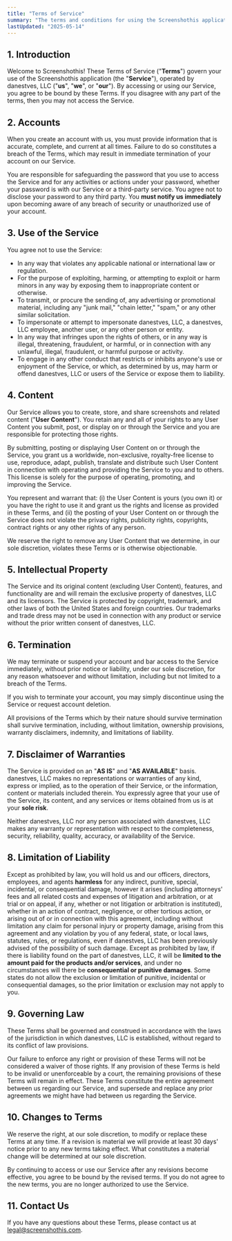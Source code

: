 ```yaml
---
title: "Terms of Service"
summary: "The terms and conditions for using the Screenshothis application."
lastUpdated: "2025-05-14"
---
```


## 1. Introduction

Welcome to Screenshothis! These Terms of Service ("**Terms**") govern your use of the Screenshothis application (the "**Service**"), operated by danestves, LLC ("**us**", "**we**", or "**our**"). By accessing or using our Service, you agree to be bound by these Terms. If you disagree with any part of the terms, then you may not access the Service.

## 2. Accounts

When you create an account with us, you must provide information that is accurate, complete, and current at all times. Failure to do so constitutes a breach of the Terms, which may result in immediate termination of your account on our Service.

You are responsible for safeguarding the password that you use to access the Service and for any activities or actions under your password, whether your password is with our Service or a third-party service.
You agree not to disclose your password to any third party. You **must notify us immediately** upon becoming aware of any breach of security or unauthorized use of your account.

## 3. Use of the Service

You agree not to use the Service:

- In any way that violates any applicable national or international law or regulation.
- For the purpose of exploiting, harming, or attempting to exploit or harm minors in any way by exposing them to inappropriate content or otherwise.
- To transmit, or procure the sending of, any advertising or promotional material, including any "junk mail," "chain letter," "spam," or any other similar solicitation.
- To impersonate or attempt to impersonate danestves, LLC, a danestves, LLC employee, another user, or any other person or entity.
- In any way that infringes upon the rights of others, or in any way is illegal, threatening, fraudulent, or harmful, or in connection with any unlawful, illegal, fraudulent, or harmful purpose or activity.
- To engage in any other conduct that restricts or inhibits anyone's use or enjoyment of the Service, or which, as determined by us, may harm or offend danestves, LLC or users of the Service or expose them to liability.

## 4. Content

Our Service allows you to create, store, and share screenshots and related content ("**User Content**"). You retain any and all of your rights to any User Content you submit, post, or display on or through the Service and you are responsible for protecting those rights.

By submitting, posting or displaying User Content on or through the Service, you grant us a worldwide, non-exclusive, royalty-free license to use, reproduce, adapt, publish, translate and distribute such User Content in connection with operating and providing the Service to you and to others. This license is solely for the purpose of operating, promoting, and improving the Service.

You represent and warrant that: (i) the User Content is yours (you own it) or you have the right to use it and grant us the rights and license as provided in these Terms, and (ii) the posting of your User Content on or through the Service does not violate the privacy rights, publicity rights, copyrights, contract rights or any other rights of any person.

We reserve the right to remove any User Content that we determine, in our sole discretion, violates these Terms or is otherwise objectionable.

## 5. Intellectual Property

The Service and its original content (excluding User Content), features, and functionality are and will remain the exclusive property of danestves, LLC and its licensors. The Service is protected by copyright, trademark, and other laws of both the United States and foreign countries. Our trademarks and trade dress may not be used in connection with any product or service without the prior written consent of danestves, LLC.

## 6. Termination

We may terminate or suspend your account and bar access to the Service immediately, without prior notice or liability, under our sole discretion, for any reason whatsoever and without limitation, including but not limited to a breach of the Terms.

If you wish to terminate your account, you may simply discontinue using the Service or request account deletion.

All provisions of the Terms which by their nature should survive termination shall survive termination, including, without limitation, ownership provisions, warranty disclaimers, indemnity, and limitations of liability.

## 7. Disclaimer of Warranties

The Service is provided on an "**AS IS**" and "**AS AVAILABLE**" basis. danestves, LLC makes no representations or warranties of any kind, express or implied, as to the operation of their Service, or the information, content or materials included therein. You expressly agree that your use of the Service, its content, and any services or items obtained from us is at your **sole risk**.

Neither danestves, LLC nor any person associated with danestves, LLC makes any warranty or representation with respect to the completeness, security, reliability, quality, accuracy, or availability of the Service.

## 8. Limitation of Liability

Except as prohibited by law, you will hold us and our officers, directors, employees, and agents **harmless** for any indirect, punitive, special, incidental, or consequential damage, however it arises (including attorneys' fees and all related costs and expenses of litigation and arbitration, or at trial or on appeal, if any, whether or not litigation or arbitration is instituted), whether in an action of contract, negligence, or other tortious action, or arising out of or in connection with this agreement, including without limitation any claim for personal injury or property damage, arising from this agreement and any violation by you of any federal, state, or local laws, statutes, rules, or regulations, even if danestves, LLC has been previously advised of the possibility of such damage. Except as prohibited by law, if there is liability found on the part of danestves, LLC, it will be **limited to the amount paid for the products and/or services**, and under no circumstances will there be **consequential or punitive damages**. Some states do not allow the exclusion or limitation of punitive, incidental or consequential damages, so the prior limitation or exclusion may not apply to you.

## 9. Governing Law

These Terms shall be governed and construed in accordance with the laws of the jurisdiction in which danestves, LLC is established, without regard to its conflict of law provisions.

Our failure to enforce any right or provision of these Terms will not be considered a waiver of those rights. If any provision of these Terms is held to be invalid or unenforceable by a court, the remaining provisions of these Terms will remain in effect. These Terms constitute the entire agreement between us regarding our Service, and supersede and replace any prior agreements we might have had between us regarding the Service.

## 10. Changes to Terms

We reserve the right, at our sole discretion, to modify or replace these Terms at any time. If a revision is material we will provide at least 30 days' notice prior to any new terms taking effect. What constitutes a material change will be determined at our sole discretion.

By continuing to access or use our Service after any revisions become effective, you agree to be bound by the revised terms. If you do not agree to the new terms, you are no longer authorized to use the Service.

## 11. Contact Us
If you have any questions about these Terms, please contact us at legal@screenshothis.com.
